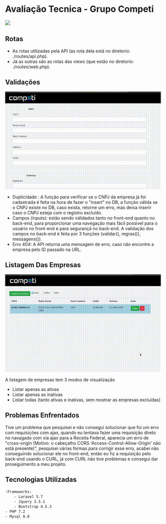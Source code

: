 # Avaliação Tecnica - Grupo Competi

![](https://raw.githubusercontent.com/xxggabriel/competi-avaliacao/main/public/logocolor.svg)


## Rotas

 - As rotas utilizadas pela API (as rota dela está no diretorio: ./routes/api.php).
 - Já as outras são as rotas das views (que estão no diretorio: ./routes/web.php).

## Validações
![](https://raw.githubusercontent.com/xxggabriel/competi-avaliacao/main/public/img/validacao.gif)
 
 - Duplicidade : A função para verificar se o CNPJ da empresa já foi cadastrada é feita na hora de fazer o "insert" no DB, a função válida se o CNPJ existe no DB, caso exista, retorne um erro, mas deixa inserir caso o CNPJ esteja com o registro excluído.
 - Campos (inputs): estão sendo válidados tanto no front-end quanto no back-end, para proporcionar uma navegação mais fácil possivel para o usuário no front-end e para segurançã no back-end. A validação dos campos no back-end é feita por 3 funções (validar(), regras()), messagens()).
 - Erro 404: A API retorna uma mensagem de erro, caso não encontre a empresa pelo ID passado na URL.

## Listagem Das Empresas

![](https://raw.githubusercontent.com/xxggabriel/competi-avaliacao/main/public/img/listagem-empresas.gif)

A listagem de empresas tem 3 modos de visualização
 - Listar apenas as ativas
 - Listar apenas as inativas
 - Listar todas (tanto ativas e inativas, sem mostrar as empresas excluídas)

## Problemas Enfrentados

Tive um problema que pesquisei e não consegui solucionar que foi um erro com requisições com ajax, quando eu tentava fazer uma requisição direto no navagado com via ajax para a Receita Federal, aparecia um erro de "cross-origin (Motivo: o cabeçalho CORS 'Access-Control-Allow-Origin' não está presente)", pesquisei várias formas para corrigir esse erro, acabei não conseguindo solucionar ele no front-end, então eu fiz a requisição pelo back-end usando o CURL, já com CURL não tive problemas e consegui dar proseguimento a meu projeto.

## Tecnologias Utilizadas

    -Frameworks:
        - Laravel 5.7
        - Jquery 3.5.1
        - Bootstrap 4.5.3
    - PHP 7.2
    - Mysql 8.0

